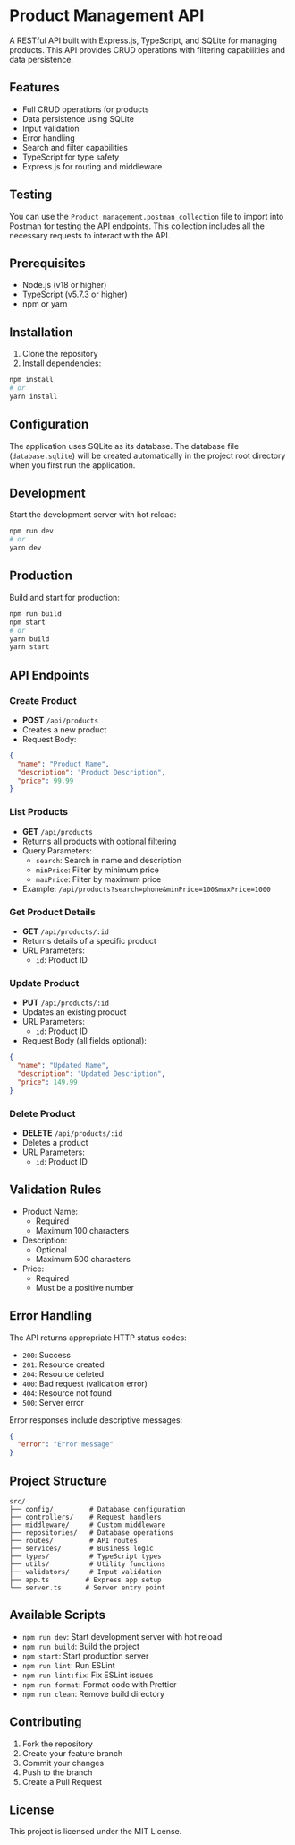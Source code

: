 # Product Management API

A RESTful API built with Express.js, TypeScript, and SQLite for managing products. This API provides CRUD operations with filtering capabilities and data persistence.

## Features

- Full CRUD operations for products
- Data persistence using SQLite
- Input validation
- Error handling
- Search and filter capabilities
- TypeScript for type safety
- Express.js for routing and middleware

## Testing

You can use the `Product management.postman_collection` file to import into Postman for testing the API endpoints. This collection includes all the necessary requests to interact with the API.

## Prerequisites

- Node.js (v18 or higher)
- TypeScript (v5.7.3 or higher)
- npm or yarn

## Installation

1. Clone the repository
2. Install dependencies:

```bash
npm install
# or
yarn install
```

## Configuration

The application uses SQLite as its database. The database file (`database.sqlite`) will be created automatically in the project root directory when you first run the application.

## Development

Start the development server with hot reload:

```bash
npm run dev
# or
yarn dev
```

## Production

Build and start for production:

```bash
npm run build
npm start
# or
yarn build
yarn start
```

## API Endpoints

### Create Product

- **POST** `/api/products`
- Creates a new product
- Request Body:

```json
{
  "name": "Product Name",
  "description": "Product Description",
  "price": 99.99
}
```

### List Products

- **GET** `/api/products`
- Returns all products with optional filtering
- Query Parameters:
  - `search`: Search in name and description
  - `minPrice`: Filter by minimum price
  - `maxPrice`: Filter by maximum price
- Example: `/api/products?search=phone&minPrice=100&maxPrice=1000`

### Get Product Details

- **GET** `/api/products/:id`
- Returns details of a specific product
- URL Parameters:
  - `id`: Product ID

### Update Product

- **PUT** `/api/products/:id`
- Updates an existing product
- URL Parameters:
  - `id`: Product ID
- Request Body (all fields optional):

```json
{
  "name": "Updated Name",
  "description": "Updated Description",
  "price": 149.99
}
```

### Delete Product

- **DELETE** `/api/products/:id`
- Deletes a product
- URL Parameters:
  - `id`: Product ID

## Validation Rules

- Product Name:
  - Required
  - Maximum 100 characters
- Description:
  - Optional
  - Maximum 500 characters
- Price:
  - Required
  - Must be a positive number

## Error Handling

The API returns appropriate HTTP status codes:

- `200`: Success
- `201`: Resource created
- `204`: Resource deleted
- `400`: Bad request (validation error)
- `404`: Resource not found
- `500`: Server error

Error responses include descriptive messages:

```json
{
  "error": "Error message"
}
```

## Project Structure

```
src/
├── config/         # Database configuration
├── controllers/    # Request handlers
├── middleware/     # Custom middleware
├── repositories/   # Database operations
├── routes/         # API routes
├── services/       # Business logic
├── types/          # TypeScript types
├── utils/          # Utility functions
├── validators/     # Input validation
├── app.ts         # Express app setup
└── server.ts      # Server entry point
```

## Available Scripts

- `npm run dev`: Start development server with hot reload
- `npm run build`: Build the project
- `npm start`: Start production server
- `npm run lint`: Run ESLint
- `npm run lint:fix`: Fix ESLint issues
- `npm run format`: Format code with Prettier
- `npm run clean`: Remove build directory

## Contributing

1. Fork the repository
2. Create your feature branch
3. Commit your changes
4. Push to the branch
5. Create a Pull Request

## License

This project is licensed under the MIT License.
